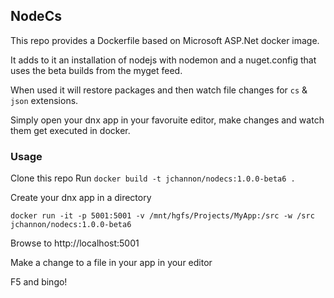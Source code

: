 ## NodeCs

This repo provides a Dockerfile based on Microsoft ASP.Net docker image.

It adds to it an installation of nodejs with nodemon and a nuget.config that uses the beta builds from the myget feed.

When used it will restore packages and then watch file changes for `cs` & `json` extensions.

Simply open your dnx app in your favoruite editor, make changes and watch them get executed in docker.

### Usage 

Clone this repo
Run `docker build -t jchannon/nodecs:1.0.0-beta6 .`


Create your dnx app in a directory

`docker run -it -p 5001:5001 -v /mnt/hgfs/Projects/MyApp:/src -w /src jchannon/nodecs:1.0.0-beta6`

Browse to http://localhost:5001

Make a change to a file in your app in your editor

F5 and bingo!
